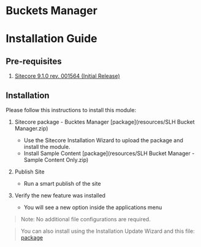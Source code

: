 # Buckets Manager
# Installation Guide

## Pre-requisites
1. [Sitecore 9.1.0 rev. 001564 (Initial Release)](https://dev.sitecore.net/Downloads/Sitecore_Experience_Platform/91/Sitecore_Experience_Platform_91_Initial_Release.aspx)

## Installation
Please follow this instructions to install this module:

1. Sitecore package - Bucktes Manager [package](resources/SLH Bucket Manager.zip)
	- Use the Sitecore Installation Wizard to upload the package and install the module.
	- Install Sample Content [package](resources/SLH Bucket Manager - Sample Content Only.zip)
	
2. Publish Site
	- Run a smart publish of the site
	
3. Verify the new feature was installed
	- You will see a new option inside the applications menu
		
> Note: No additional file configurations are required.

> You can also install using the Installation Update Wizard and this file: [package](resources/SLH.BucketsManager.update)






